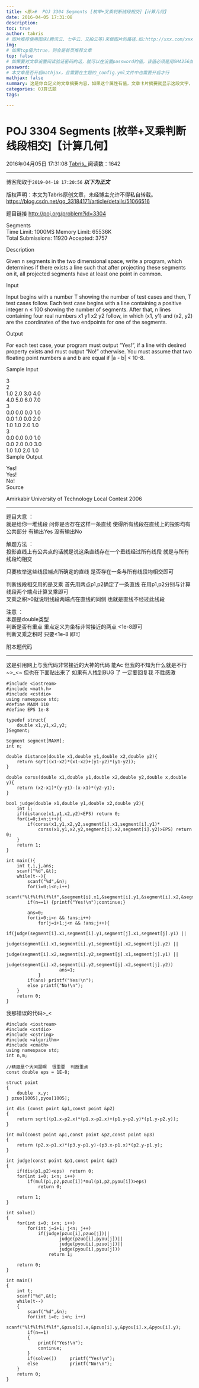 ```yaml
---
title: <原>#  POJ 3304 Segments [枚举+叉乘判断线段相交]【计算几何】
date: 2016-04-05 17:31:08
description:
toc: true
author: tabris
# 图片推荐使用图床(腾讯云、七牛云、又拍云等)来做图片的路径.如:http://xxx.com/xxx.jpg
img: 
# 如果top值为true，则会是首页推荐文章
top: false
# 如果要对文章设置阅读验证密码的话，就可以在设置password的值，该值必须是用SHA256加密后的密码，防止被他人识破
password: 
# 本文章是否开启mathjax，且需要在主题的_config.yml文件中也需要开启才行
mathjax: false
summary: 这是你自定义的文章摘要内容，如果这个属性有值，文章卡片摘要就显示这段文字，否则程序会自动截取文章的部分内容作为摘要
categories: OJ算法题
tags:

---
```





#  POJ 3304 Segments [枚举+叉乘判断线段相交]【计算几何】

2016年04月05日 17:31:08  [ Tabris_ ](https://me.csdn.net/qq_33184171) 阅读数：1642


--- 
 博客爬取于`2019-04-18 17:20:56`
***以下为正文***

版权声明：本文为Tabris原创文章，未经博主允许不得私自转载。
https://blog.csdn.net/qq_33184171/article/details/51066516

题目链接 [ http://poj.org/problem?id=3304 ](http://poj.org/problem?id=3304)

Segments  
Time Limit: 1000MS Memory Limit: 65536K  
Total Submissions: 11920 Accepted: 3757

Description

Given n segments in the two dimensional space, write a program, which
determines if there exists a line such that after projecting these segments on
it, all projected segments have at least one point in common.

Input

Input begins with a number T showing the number of test cases and then, T test
cases follow. Each test case begins with a line containing a positive integer
n ≤ 100 showing the number of segments. After that, n lines containing four
real numbers x1 y1 x2 y2 follow, in which (x1, y1) and (x2, y2) are the
coordinates of the two endpoints for one of the segments.

Output

For each test case, your program must output “Yes!”, if a line with desired
property exists and must output “No!” otherwise. You must assume that two
floating point numbers a and b are equal if |a - b| < 10-8.

Sample Input

3  
2  
1.0 2.0 3.0 4.0  
4.0 5.0 6.0 7.0  
3  
0.0 0.0 0.0 1.0  
0.0 1.0 0.0 2.0  
1.0 1.0 2.0 1.0  
3  
0.0 0.0 0.0 1.0  
0.0 2.0 0.0 3.0  
1.0 1.0 2.0 1.0  
Sample Output

Yes!  
Yes!  
No!  
Source

Amirkabir University of Technology Local Contest 2006

* * *

题目大意 ：  
就是给你一堆线段 问你是否存在这样一条直线 使得所有线段在直线上的投影均有公共部分 有输出Yes 没有输出No

解题方法 ：  
投影直线上有公共点的话就是说这条直线存在一个垂线经过所有线段 就是与所有线段均相交

只要枚举这些线段端点所确定的直线 是否存在一条与所有线段均相交即可

判断线段相交用的是叉乘 首先用两点p1,p2确定了一条直线 在用p1,p2分别与计算线段两个端点计算叉乘即可  
叉乘之积>0就说明线段两端点在直线的同侧 也就是直线不经过此线段

注意 ：  
本题是double类型  
判断是否有重点 重点定义为坐标非常接近的两点 <1e-8即可  
判断叉乘之积时 只要<1e-8 即可

附本题代码

* * *

这是引用网上与我代码非常接近的大神的代码 能Ac 但我的不知为什么就是不行 ~>_<~ 但也在下面贴出来了 如果有人找到BUG 了 一定要回复我 不胜感激

    
    
    #include <iostream>
    #include <math.h>
    #include <cstdio>
    using namespace std;
    #define MAXM 110
    #define EPS 1e-8
    
    typedef struct{
        double x1,y1,x2,y2;
    }Segment;
    
    Segment segment[MAXM];
    int n;
    
    double distance(double x1,double y1,double x2,double y2){
        return sqrt((x1-x2)*(x1-x2)+(y1-y2)*(y1-y2));
    }
    
    double corss(double x1,double y1,double x2,double y2,double x,double y){
        return (x2-x1)*(y-y1)-(x-x1)*(y2-y1);
    }
    
    bool judge(double x1,double y1,double x2,double y2){
        int i;
        if(distance(x1,y1,x2,y2)<EPS) return 0;
        for(i=0;i<n;i++){
            if(corss(x1,y1,x2,y2,segment[i].x1,segment[i].y1)*
                corss(x1,y1,x2,y2,segment[i].x2,segment[i].y2)>EPS) return 0;
        }
        return 1;
    }
    
    int main(){
        int t,i,j,ans;
        scanf("%d",&t);
        while(t--){
            scanf("%d",&n);
            for(i=0;i<n;i++)
                scanf("%lf%lf%lf%lf",&segment[i].x1,&segment[i].y1,&segment[i].x2,&segment[i].y2);
            if(n==1) {printf("Yes!\n");continue;}
    
            ans=0;
            for(i=0;i<n && !ans;i++)
                for(j=i+1;j<n && !ans;j++){
                    if(judge(segment[i].x1,segment[i].y1,segment[j].x1,segment[j].y1) ||
                        judge(segment[i].x1,segment[i].y1,segment[j].x2,segment[j].y2) ||
                        judge(segment[i].x2,segment[i].y2,segment[j].x1,segment[j].y1) ||
                        judge(segment[i].x2,segment[i].y2,segment[j].x2,segment[j].y2))
                        ans=1;
                }
            if(ans) printf("Yes!\n");
            else printf("No!\n");
        }
        return 0;
    }
    
    
    

我那错误的代码>_<

    
    
    #include <iostream>
    #include <cstdio>
    #include <cstring>
    #include <algorithm>
    #include <cmath>
    using namespace std;
    int n,m;
    
    //精度是个大问题啊  很重要  判断重点
    const double eps = 1E-8;
    
    struct point
    {
        double  x,y;
    } pzuo[1005],pyou[1005];
    
    int dis (const point &p1,const point &p2)
    {
        return sqrt((p1.x-p2.x)*(p1.x-p2.x)+(p1.y-p2.y)*(p1.y-p2.y));
    }
    
    int mul(const point &p1,const point &p2,const point &p3)
    {
        return (p2.x-p1.x)*(p3.y-p1.y)-(p3.x-p1.x)*(p2.y-p1.y);
    }
    
    int judge(const point &p1,const point &p2)
    {
        if(dis(p1,p2)<eps)  return 0;
        for(int i=0; i<n; i++)
            if(mul(p1,p2,pzuo[i])*mul(p1,p2,pyou[i])>eps)
                return 0;
    
        return 1;
    }
    
    int solve()
    {
        for(int i=0; i<n; i++)
            for(int j=i+1; j<n; j++)
                if(judge(pzuo[i],pzuo[j])||
                        judge(pzuo[i],pyou[j])||
                        judge(pyou[i],pzuo[j])||
                        judge(pyou[i],pyou[j]))
                    return 1;
    
        return 0;
    }
    
    int main()
    {
        int t;
        scanf("%d",&t);
        while(t--)
        {
            scanf("%d",&n);
            for(int i=0; i<n; i++)
                scanf("%lf%lf%lf%lf",&pzuo[i].x,&pzuo[i].y,&pyou[i].x,&pyou[i].y);
            if(n==1)
            {
                printf("Yes!\n");
                continue;
            }
            if(solve())     printf("Yes!\n");
            else            printf("No!\n");
        }
        return 0;
    }
    

